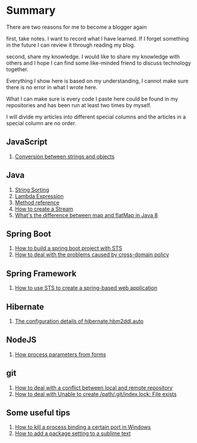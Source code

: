 # Summary

There are two reasons for me to become a blogger again

first, take notes. I want to record what I have learned. If I forget something in the future I can review it through reading my blog.

second, share my knowledge. I would like to share my knowledge with others and I hope I can find some like-minded friend to discuss technology together.

Everything I show here is based on my understanding, I cannot make sure there is no error in what I wrote here. 

What I can make sure is every code I paste here could be found in my repositories and has been run at least two times by myself.

I will divide my articles into different special columns and the articles in a special column are no order.



## JavaScript 
1. [Conversion between strings and objects](https://github.com/fengandzhy/Blog/issues/3)

## Java   

1. [String Sorting](https://github.com/fengandzhy/Blog/issues/4)
2. [Lambda Expression](https://github.com/fengandzhy/Blog/issues/7)
3. [Method reference](https://github.com/fengandzhy/Blog/issues/8)
4. [How to create a Stream](https://github.com/fengandzhy/Blog/issues/9)
5. [What's the difference between map and flatMap in Java 8](https://github.com/fengandzhy/Blog/issues/14)

## Spring Boot
1. [How to build a spring boot project with STS](https://github.com/fengandzhy/Blog/issues/15) 
2. [How to deal with the problems caused by cross-domain policy](https://github.com/fengandzhy/Blog/issues/16) 

## Spring Framework   
1. [How to use STS to create a spring-based web application](https://github.com/fengandzhy/Blog/issues/6)


## Hibernate
1. [The configuration details of hibernate.hbm2ddl.auto](https://github.com/fengandzhy/Blog/issues/12) 

## NodeJS
1. [How process parameters from forms](https://github.com/fengandzhy/Blog/issues/5)

## git   
1. [How to deal with a conflict between local and remote repository](https://github.com/fengandzhy/Blog/issues/11)
2. [How to deal with  Unable to create /path/.git/index.lock: File exists](https://github.com/fengandzhy/Blog/issues/17)

## Some useful tips   
1. [How to kill a process binding a certain port in Windows](https://github.com/fengandzhy/Blog/issues/10)
2. [How to add a package setting to a sublime text](https://github.com/fengandzhy/Blog/issues/13)



